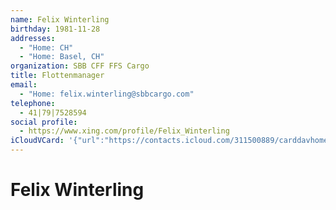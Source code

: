 ```yaml
---
name: Felix Winterling
birthday: 1981-11-28
addresses:
  - "Home: CH"
  - "Home: Basel, CH"
organization: SBB CFF FFS Cargo
title: Flottenmanager
email:
  - "Home: felix.winterling@sbbcargo.com"
telephone:
  - 41|79|7528594
social profile:
  - https://www.xing.com/profile/Felix_Winterling
iCloudVCard: '{"url":"https://contacts.icloud.com/311500889/carddavhome/card/YTIzOTU1ODktOGFhMy00OTA4LTg1MDgtODFmYTM0MTdjOTM4.vcf","etag":"\"kmfhe3f0\"","data":"BEGIN:VCARD\r\nVERSION:3.0\r\nFN:\r\nN:Winterling;Felix;;;\r\nUID:a2395589-8aa3-4908-8508-81fa3417c938\r\nBDAY;VALUE=date:1981-11-28\r\nADR;TYPE=HOME:;;;;;;CH;\r\nADR;TYPE=HOME:;;;Basel;;;CH;\r\nWP1.X-ABLABEL:Work\r\nWP2.X-ABLABEL:Work\r\nWP3.X-ABLABEL:Work\r\nitem0.X-ABLABEL:xing\r\nPRODID:ez-vcard 0.9.13-fc\r\nREV:2025-04-03T22:06:04Z\r\nORG:SBB CFF FFS Cargo;\r\nTITLE:Flottenmanager\r\nEMAIL;TYPE=HOME:felix.winterling@sbbcargo.com\r\nPHOTO;VALUE=uri:https://gateway.icloud.com/contacts/311500889/ck/card/e1d65\r\n da2149d036b8fe6fc9a54bde66a\r\nTEL:41|79|7528594\r\nitem0.X-SOCIALPROFILE;X-USER=Felix_Winterling:https://www.xing.com/profile/\r\n Felix_Winterling\r\nEND:VCARD"}'
---
```

# Felix Winterling